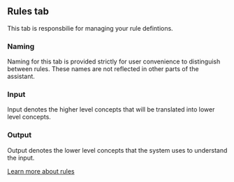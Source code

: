 ## Rules tab

This tab is responsbilie for managing your rule defintions.

### Naming

Naming for this tab is provided strictly for user convenience to distinguish between rules. These names are not reflected in other parts of the assistant.

### Input

Input denotes the higher level concepts that will be translated into lower level concepts.

### Output

Output denotes the lower level concepts that the system uses to understand the input.

[Learn more about rules](../components/Rules.md)